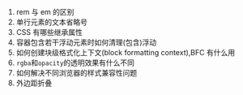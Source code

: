 1. rem 与 em 的区别
2. 单行元素的文本省略号
3. CSS 有哪些继承属性
4. 容器包含若干浮动元素时如何清理(包含)浮动
5. 如何创建块级格式化上下文(block formatting context),BFC 有什么用
6. `rgba`和`opacity`的透明效果有什么不同
7. 如何解决不同浏览器的样式兼容性问题
8. 外边距折叠
